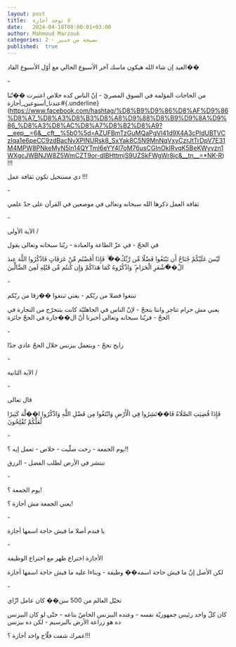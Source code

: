 ```yaml
---
layout: post
title:  لا توجد أجازة
date:   2024-04-10T00:00:01+03:00
author: Mahmoud Marzouk
categories: 2 - نصيحة من خبير
published:  true
---
```

العيد إن شاء الله هيكون ماسك آخر الأسبوع الحالي مع أوّل الأسبوع
القاد��

\-

من الحاجات المؤلمة في السوق المصريّ - إنّ الناس كده خلاص اعتبرت
��نّنا
\#عندنا_أسبوعين_أجازة{.underline}(https://www.facebook.com/hashtag/%D8%B9%D9%86%D8%AF%D9%86%D8%A7_%D8%A3%D8%B3%D8%A8%D9%88%D8%B9%D9%8A%D9%86_%D8%A3%D8%AC%D8%A7%D8%B2%D8%A9?__eep__=6&__cft__%5b0%5d=AZUFBmTzGuMQaPgVl41d9X4A3cPldUBTVCzIqa1e6peCC9zdBacNvXPlNURsk8_SxYak8C5N9MnNqVxyCzrJtTrDpV7E31M4MPW8PNkeMyN5ln14QYTml6eYY4I7oM76usCGInOkIRvqK5BeKWyvzn1WXgcJWBNJW8Z5WmCZT9or-dIBHttmjS9UZSkFWgWr8jc&__tn__=*NK-R)
!!!

دي مستحيل تكون ثقافة عمل !!!

\-

ثقافة العمل ذكرها الله سبحانه وتعالى في موضعين في القرآن على حدّ
علمي

\-

الآية الأولى /

في الحجّ - في عزّ الطاعة والعبادة - ربّنا سبحانه وتعالى يقول

لَيْسَ عَلَيْكُمْ جُنَاحٌ أَن تَبْتَغُوا فَضْلًا مِّن رَّبِّكُ��ْ ۚ فَإِذَا أَفَضْتُم مِّنْ عَرَفَاتٍ فَاذْكُرُوا
اللَّهَ عِندَ الْ��َشْعَرِ الْحَرَامِ ۖ وَاذْكُرُوهُ كَمَا هَدَاكُمْ وَإِن كُنتُم مِّن قَبْلِهِ لَمِنَ
الضَّالِّينَ

\-

تبتغوا فضلا من ربّكم - يعني تبتغوا ��زقا من ربّكم

يعني مش حرام تتاجر وانتا بتحجّ - لإنّ الناس في الجاهليّة كانت بتتحرّج من
التجارة في الحجّ - فربّنا سبحانه وتعالى أخبرنا أنّ ال��جارة في الحجّ
جائزة

\-

رايح تحجّ - وبتعمل بيزنس خلال الحجّ عادي جدّا

\-

الآية الثانية /

\-

قال تعالى

فَإِذَا قُضِيَتِ الصَّلَاةُ فَا��تَشِرُوا فِي الْأَرْضِ وَابْتَغُوا مِن فَضْلِ اللَّهِ وَاذْكُرُوا ا��لَّهَ
كَثِيرًا لَّعَلَّكُمْ تُفْلِحُونَ

\-

يوم الجمعة - رحت صلّيت - خلاص - تعمل إيه ؟!!

تنتشر في الأرض لطلب الفضل - الرزق

\-

يوم الجمعة ؟!

يعني الجمعة مش أجازة ؟!

\-

يا فندم أصلا ما فيش حاجة اسمها أجازة

\-

الأجازة اختراع ظهر مع اختراع الوظيفة

لكن الأصل إنّ ما فيش حاجة اسمه�� وظيفة - وبناءا عليه ما فيش حاجة اسمها
أجازة

\-

تخيّل العالم من 500 سن�� كان عامل ازّاي

كان كلّ واحد رئيس جمهوريّة نفسه - وعنده البيزنس الخاصّ بتاعه - حتّى لو كان
البيزنس ده هو زراعة الأرض بالبرسيم - لكن ده بيزنس

عمرك شفت فلّاح واخد أجازة ؟!!!
